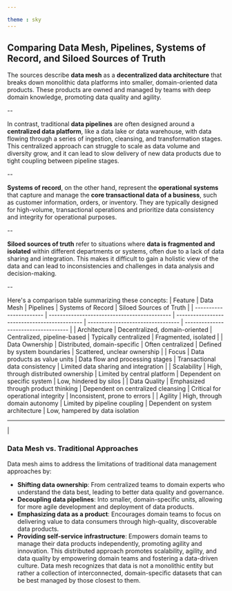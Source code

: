 ```yaml
---

theme : sky
---
```


## Comparing Data Mesh, Pipelines, Systems of Record, and Siloed Sources of Truth
The sources describe **data mesh** as a **decentralized data architecture** that breaks down monolithic data platforms into smaller, domain-oriented data products. These products are owned and managed by teams with deep domain knowledge, promoting data quality and agility.

--

In contrast, traditional **data pipelines** are often designed around a **centralized data platform**, like a data lake or data warehouse, with data flowing through a series of ingestion, cleansing, and transformation stages. This centralized approach can struggle to scale as data volume and diversity grow, and it can lead to slow delivery of new data products due to tight coupling between pipeline stages.

--

**Systems of record**, on the other hand, represent the **operational systems** that capture and manage the **core transactional data of a business**, such as customer information, orders, or inventory. They are typically designed for high-volume, transactional operations and prioritize data consistency and integrity for operational purposes.

--

**Siloed sources of truth** refer to situations where **data is fragmented and isolated** within different departments or systems, often due to a lack of data sharing and integration. This makes it difficult to gain a holistic view of the data and can lead to inconsistencies and challenges in data analysis and decision-making.

--

Here's a comparison table summarizing these concepts:
| Feature                 | Data Mesh                                    | Pipelines                                     | Systems of Record                | Siloed Sources of Truth             |
| ----------------------- | -------------------------------------------- | -------------------------------------------- | --------------------------------- | ------------------------------------ |
| Architecture           | Decentralized, domain-oriented               | Centralized, pipeline-based                  | Typically centralized             | Fragmented, isolated                 |
| Data Ownership         | Distributed, domain-specific                | Often centralized                           | Defined by system boundaries       | Scattered, unclear ownership          |
| Focus                  | Data products as value units                 | Data flow and processing stages             | Transactional data consistency    | Limited data sharing and integration |
| Scalability             | High, through distributed ownership         | Limited by central platform                 | Dependent on specific system      | Low, hindered by silos              |
| Data Quality           | Emphasized through product thinking          | Dependent on centralized cleansing           | Critical for operational integrity | Inconsistent, prone to errors        |
| Agility                | High, through domain autonomy               | Limited by pipeline coupling                | Dependent on system architecture | Low, hampered by data isolation    

---
 |
### Data Mesh vs. Traditional Approaches
Data mesh aims to address the limitations of traditional data management approaches by:
*   **Shifting data ownership**: From centralized teams to domain experts who understand the data best, leading to better data quality and governance.
*   **Decoupling data pipelines**: Into smaller, domain-specific units, allowing for more agile development and deployment of data products.
*   **Emphasizing data as a product**: Encourages domain teams to focus on delivering value to data consumers through high-quality, discoverable data products.
*   **Providing self-service infrastructure**: Empowers domain teams to manage their data products independently, promoting agility and innovation.
This distributed approach promotes scalability, agility, and data quality by empowering domain teams and fostering a data-driven culture. Data mesh recognizes that data is not a monolithic entity but rather a collection of interconnected, domain-specific datasets that can be best managed by those closest to them.
